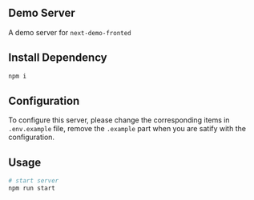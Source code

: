 ## Demo Server

A demo server for `next-demo-fronted`

## Install Dependency

```bash
npm i
```

## Configuration

To configure this server, please change the corresponding items in `.env.example`
file, remove the `.example` part when you are satify with the configuration.

## Usage

```bash
# start server
npm run start
```
